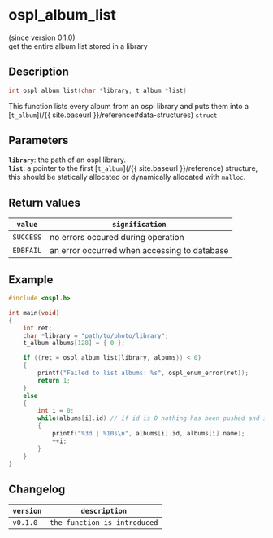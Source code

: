 # ospl_album_list
(since version 0.1.0)  
get the entire album list stored in a library


## Description
```c
int ospl_album_list(char *library, t_album *list)
```
This function lists every album from an ospl library and puts them into a [``t_album``](/{{ site.baseurl }}/reference#data-structures) ``struct``

## Parameters
**`library`**: the path of an ospl library.  
**`list`**: a pointer to the first [`t_album`](/{{ site.baseurl }}/reference) structure, this should be statically allocated or dynamically allocated with ``malloc``. 

## Return values

| ``value``   | ``signification``                            |
| ----------- | -------------------------------------------- |
| ``SUCCESS`` | no errors occured during operation           |
| ``EDBFAIL`` | an error occurred when accessing to database |

## Example
```c
#include <ospl.h>

int main(void)
{
	int ret;
	char *library = "path/to/photo/library";
	t_album albums[128] = { 0 };

	if ((ret = ospl_album_list(library, albums)) < 0)
	{
		printf("Failed to list albums: %s", ospl_enum_error(ret));
		return 1;
	}
	else
	{
		int i = 0;
		while(albums[i].id) // if id is 0 nothing has been pushed and it means end of the list. Only works if the list has been initialized with zeroes.
		{
			printf("%3d | %10s\n", albums[i].id, albums[i].name);
			++i;
		}
	}
}
```

## Changelog

|``version`` | ``description``                     |
|------------|-------------------------------------|
|``v0.1.0``  | ``the function is introduced``      |
